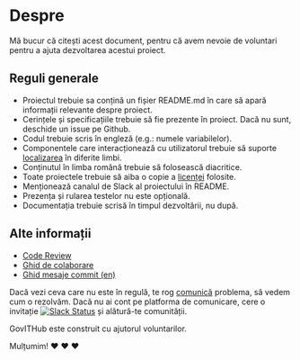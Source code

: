 # Despre

Mă bucur că citești acest document, pentru că avem nevoie de voluntari pentru a ajuta dezvoltarea acestui proiect.

## Reguli generale

- Proiectul trebuie sa conțină un fișier README.md în care să apară informații relevante despre proiect.
- Cerințele și specificațiile trebuie să fie prezente în proiect. Dacă nu sunt, deschide un issue pe Github.
- Codul trebuie scris în engleză (e.g.: numele variabilelor).
- Componentele care interacționează cu utilizatorul trebuie să suporte [localizarea](https://en.wikipedia.org/wiki/Internationalization_and_localization) în diferite limbi.
 - Conținutul în limba română trebuie să folosească diacritice.
- Toate proiectele trebuie să aiba o copie a [licenței](LICENSE) folosite.
- Menționează canalul de Slack al proiectului în README.
- Prezența și rularea testelor nu este opțională.
- Documentația trebuie scrisă în timpul dezvoltării, nu după.

## Alte informații

- [Code Review](CODE_REVIEW.md)
- [Ghid de colaborare](CONTRIBUTING.md)
- [Ghid mesaje commit (en)](COMMIT.md)

Dacă vezi ceva care nu este în regulă, te rog [comunică](https://govithub.slack.com) problema, să vedem cum o rezolvăm. Dacă nu ai cont pe platforma de comunicare, cere o invitație [![Slack Status](https://govitslack.herokuapp.com/badge.svg)](https://govitslack.herokuapp.com) și alătură-te comunității.

GovITHub este construit cu ajutorul voluntarilor.

Mulțumim! :heart: :heart: :heart:
